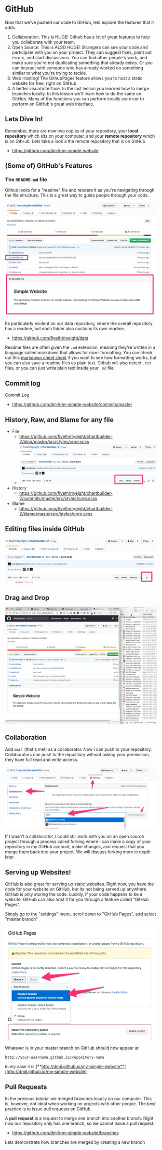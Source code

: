 # GitHub

Now that we've pushed our code to GitHub, lets explore the features that it adds.

1. Collaboration. This is HUGE! Github has a lot of great features to help you collaborate with your team.
2. Open Source. This is ALSO HUGE! Strangers can see your code and participate with you on your project. They can suggest fixes, point out errors, and start discussions. You can find other people's work, and make sure you're not duplicating something that already exists. Or you can interact with someone who has already worked on something similar to what you're trying to tackle.
3. Web Hosting! The GithubPages feature allows you to host a static website for free, right on GitHub.
4. A better visual interface. In the last lesson you learned how to merge branches locally. In this lesson we'll learn how to do the same on GitHub. Many of the functions you can perform locally are nicer to perform on GitHub's great web interface.

## Lets Dive In!

Remember, there are now two copies of your repository, your **local repository** which sits on your computer, and your **remote repository** which is on GitHub. Lets take a look a the remote repository that is on GitHub.

* https://github.com/dmil/my-simple-website

## (Some of) GitHub's Features

### The `README.md` file

Github looks for a "readme" file and renders it as you're navigating through the file structure. This is a great way to guide people through your code.

![](images/screenshot_25.jpg)

Its particularly evident on our data repository, where the overall repository has a readme, but each folder also contains its own readme.

* https://github.com/fivethirtyeight/data

Readme files are often given the `.md` extension, meaning they're written in a language called markdown that allows for nicer formatting. You can check out this [markdown cheet sheet](https://beegit.com/markdown-cheat-sheet) if you want to see how formatting works, but you can also save a readme files as plain text. Github will also detect `.txt` files, or you can just write plain text inside your `.md` file.

## Commit log

Commit Log

* https://github.com/dmil/my-simple-website/commits/master

## History, Raw, and Blame for any file

* File
	* https://github.com/fivethirtyeight/chartbuilder-2/blob/master/src/styles/core.scss
	* ![](images/screenshot_26.jpg)
* History
	* https://github.com/fivethirtyeight/chartbuilder-2/commits/master/src/styles/core.scss
* Blame
	* https://github.com/fivethirtyeight/chartbuilder-2/blame/master/src/styles/core.scss

## Editing files inside GitHub
![](images/screenshot_27.jpg)

## Drag and Drop
![](images/dragdrop.gif)

## Collaboration

Add `dmil` (that's me!) as a collaborator. Now I can push to your repository. Collaborators can push to the repository without asking your permission, they have full read and write access.

![](images/screenshot_23.jpg)

If I wasn't a collaborator, I could still work with you on an open source project through a process called forking where I can make a copy of your repository in my GitHub account, make changes, and request that you merge them back into your project. We will discuss forking more in depth later.

## Serving up Websites!

GitHub is also great for serving up static websites. Right now, you have the code for your website on GitHub, but its not being served up anywhere. GitHub is only storing the code. Luckily, if your code happens to be a website, GitHub can also host it for you through a feature called "GitHub Pages". 

Simply go to the "settings" menu, scroll down to "GitHub Pages", and select "master branch"

![](images/screenshot_24.jpg)

Whatever is in your master branch on GitHub should now appear at 

```
http://your-username.github.io/repository-name
```

in my case it is [**http://dmil.github.io/my-simple-website**](http://dmil.github.io/my-simple-website)

## Pull Requests

In the previous tutorial we merged branches locally on our computer. This is, however, not ideal when working on projects with other people. The best practice is to issue pull requests on GitHub. 

A **pull request** is a request to merge one branch into another branch. Right now our repository only has one branch, so we cannot issue a pull request.

* https://github.com/dmil/my-simple-website/branches

Lets demonstrate how branches are merged by creating a new branch
